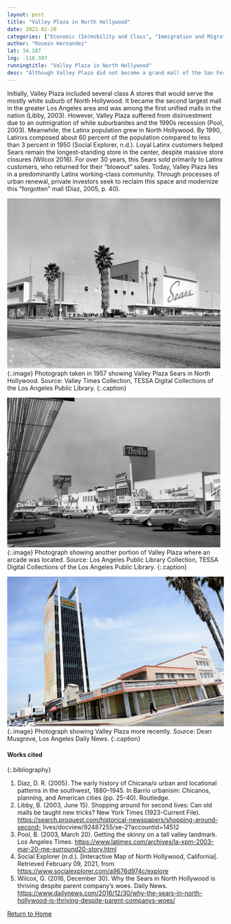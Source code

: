 ```yaml
---
layout: post
title: "Valley Plaza in North Hollywood"
date: 2021-02-20
categories: ["Economic (Im)mobility and Class", "Immigration and Migration"]
author: "Rosmin Hernandez"
lat: 34.187
lng: -118.397
runningtitle: "Valley Plaza in North Hollywood"
desc: "Although Valley Plaza did not become a grand mall of the San Fernando Valley, it served as a crucial space for a predominantly Latinx community."
---
```

Initially, Valley Plaza included several class A stores that would serve the mostly white suburb of North Hollywood. It became the second largest mall in the greater Los Angeles area and was among the first unified malls in the nation (Libby, 2003). However, Valley Plaza suffered from disinvestment due to an outmigration of white suburbanites and the 1990s recession (Pool, 2003). Meanwhile, the Latinx population grew in North Hollywood. By 1990, Latinxs composed about 60 percent of the population compared to less than 3 percent in 1950 (Social Explorer, n.d.). Loyal Latinx customers helped Sears remain the longest-standing store in the center, despite massive store closures (Wilcox 2016). For over 30 years, this Sears sold primarily to Latinx customers, who returned for their “blowout” sales. Today, Valley Plaza lies in a predominantly Latinx working-class community. Through processes of urban renewal, private investors seek to reclaim this space and modernize this “forgotten” mall (Diaz, 2005, p. 40).

![Valley Plaza Sears](images/ValleyPlaza_Pin1_Image1.jpg)
   {:.image} 
Photograph taken in 1957 showing Valley Plaza Sears in North Hollywood. Source: Valley Times Collection, TESSA Digital Collections of the Los Angeles Public Library.
   {:.caption} 

![Valley Plaza Arcade](images/ValleyPlaza_Pin1_Image2.jpg)
   {:.image} 
Photograph showing another portion of Valley Plaza where an arcade was located. Source: Los Angeles Public Library Collection, TESSA Digital Collections of the Los Angeles Public Library.
   {:.caption} 

![Valley Plaza Today](images/ValleyPlaza_Pin1_Image3.jpg)
   {:.image} 
Photograph showing Valley Plaza more recently. Source: Dean Musgrove, Los Angeles Daily News.
   {:.caption} 

#### Works cited

{:.bibliography}
1. Diaz, D. R. (2005). The early history of Chicana/o urban and locational patterns in the 
southwest, 1880–1945. In Barrio urbanism: Chicanos, planning, and American cities (pp. 
25-40). Routledge.
2. Libby, B. (2003, June 15). Shopping around for second lives: Can old malls be taught new 
tricks? New York Times (1923-Current File).
https://search.proquest.com/historical-newspapers/shopping-around-second-
lives/docview/92487255/se-2?accountid=14512
3. Pool, B. (2003, March 20). Getting the skinny on a tall valley landmark. Los Angeles Times.
https://www.latimes.com/archives/la-xpm-2003-mar-20-me-surround20-story.html
4. Social Explorer (n.d.). [Interactive Map of North Hollywood, California]. Retrieved February 
09, 2021, from https://www.socialexplorer.com/a9676d974c/explore
5. Wilcox, G. (2016, December 30). Why the Sears in North Hollywood is thriving despite parent company’s woes. Daily News. https://www.dailynews.com/2016/12/30/why-the-sears-in-north-hollywood-is-thriving-despite-parent-companys-woes/

[Return to Home](https://uclachicanxstudies.github.io/BarrioSuburbanisms/)
